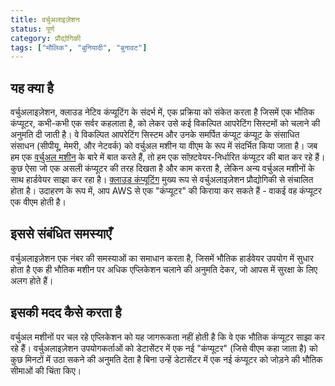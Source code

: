 ```yaml
---
title: वर्चुअलाइज़ेशन
status: पूर्ण
category: प्रौद्योगिकी
tags: ["मौलिक", "बुनियादी", "बुनावट"]
---
```


## यह क्या है

वर्चुअलाइज़ेशन, क्लाउड नेटिव कंप्यूटिंग के संदर्भ में, एक प्रक्रिया को संकेत करता है जिसमें एक भौतिक कंप्यूटर, कभी-कभी एक सर्वर कहलाता है, को लेकर उसे कई विकल्पित आपरेटिंग सिस्टमों को चलाने की अनुमति दी जाती है।
वे विकल्पित आपरेटिंग सिस्टम और उनके समर्पित कंप्यूट कंप्यूट के संसाधित संसाधन (सीपीयू, मेमरी, और नेटवर्क) को 
वर्चुअल मशीन या वीएम के रूप में संदर्भित किया जाता है।
जब हम एक [वर्चुअल मशीन](/virtual-machine/) के बारे में बात करते हैं, तो हम एक सॉफ़्टवेयर-निर्धारित कंप्यूटर की बात कर रहे हैं।
कुछ ऐसा जो एक असली कंप्यूटर की तरह दिखता है और काम करता है, लेकिन अन्य वर्चुअल मशीनों के साथ हार्डवेयर साझा कर रहा है।
[क्लाउड कंप्यूटिंग](/cloud-computing/) मुख्य रूप से वर्चुअलाइज़ेशन प्रौद्योगिकी से संचालित होता है।
उदाहरण के रूप में, आप AWS से एक "कंप्यूटर" की किराया कर सकते हैं - वाकई वह कंप्यूटर एक वीएम होती है।

## इससे संबंधित समस्याएँ

वर्चुअलाइज़ेशन एक नंबर की समस्याओं का समाधान करता है, जिसमें भौतिक हार्डवेयर उपयोग में सुधार होता है
एक ही भौतिक मशीन पर अधिक एप्लिकेशन चलाने की अनुमति देकर, जो आपस में सुरक्षा के लिए अलग होते हैं।

## इसकी मदद कैसे करता है

वर्चुअल मशीनों पर चल रहे एप्लिकेशन को यह जागरूकता नहीं होती है कि वे एक भौतिक कंप्यूटर साझा कर रहे हैं।
वर्चुअलाइज़ेशन उपयोगकर्ताओं को डेटासेंटर में एक नई "कंप्यूटर" (जिसे वीएम कहा जाता है) को कुछ मिनटों में उठा सकने की अनुमति देता है
बिना उन्हें डेटासेंटर में एक नई कंप्यूटर को जोड़ने की भौतिक सीमाओं की चिंता किए।
